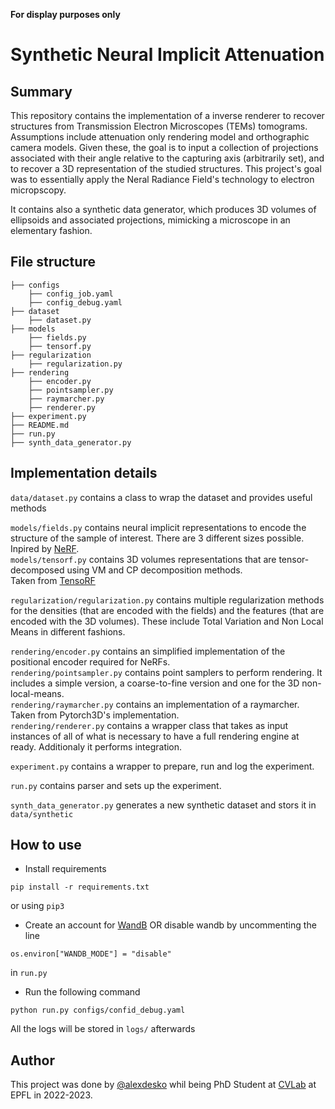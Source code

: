**For display purposes only**
# Synthetic Neural Implicit Attenuation
## Summary

This repository contains the implementation of a inverse renderer to recover structures from Transmission Electron Microscopes (TEMs) tomograms.
Assumptions include attenuation only rendering model and orthographic camera models. Given these, the goal is to input a collection of projections associated with their angle relative to the capturing axis (arbitrarily set), and to recover a 3D representation of the studied structures.
This project's goal was to essentially apply the Neral Radiance Field's technology to electron micropscopy.

It contains also a synthetic data generator, which produces 3D volumes of ellipsoids and associated projections, mimicking a microscope in an elementary fashion.

## File structure
```
├── configs
    ├── config_job.yaml
    ├── config_debug.yaml
├── dataset
    ├── dataset.py
├── models
    ├── fields.py
    ├── tensorf.py
├── regularization
    ├── regularization.py
├── rendering
    ├── encoder.py
    ├── pointsampler.py
    ├── raymarcher.py
    ├── renderer.py
├── experiment.py
├── README.md
├── run.py
├── synth_data_generator.py
```

## Implementation details
`data/dataset.py` contains a class to wrap the dataset and provides useful methods

`models/fields.py` contains neural implicit representations to encode the structure of the sample of interest. There are 3 different sizes possible. \
Inpired by [NeRF](https://www.matthewtancik.com/nerf). \
`models/tensorf.py` contains 3D volumes representations that are tensor-decomposed using VM and CP decomposition methods. \
Taken from [TensoRF](https://apchenstu.github.io/TensoRF/)

`regularization/regularization.py` contains multiple regularization methods for the densities (that are encoded with the fields) and the features (that are encoded with the 3D volumes). These include Total Variation and Non Local Means in different fashions.

`rendering/encoder.py` contains an simplified implementation of the positional encoder required for NeRFs. \
`rendering/pointsampler.py` contains point samplers to perform rendering. It includes a simple version, a coarse-to-fine version and one for the 3D non-local-means. \
`rendering/raymarcher.py` contains an implementation of a raymarcher. Taken from Pytorch3D's implementation. \
`rendering/renderer.py` contains a wrapper class that takes as input instances of all of what is necessary to have a full rendering engine at ready. Additionaly it performs integration.

`experiment.py` contains a wrapper to prepare, run and log the experiment.

`run.py` contains parser and sets up the experiment.

`synth_data_generator.py` generates a new synthetic dataset and stors it in `data/synthetic`


## How to use
- Install requirements
```
pip install -r requirements.txt
```
or using `pip3`

- Create an account for [WandB](https://wandb.ai) OR disable wandb by uncommenting the line
```
os.environ["WANDB_MODE"] = "disable"
```
in `run.py`

- Run the following command
```
python run.py configs/confid_debug.yaml
```
All the logs will be stored in `logs/` afterwards

## Author

This project was done by [@alexdesko](https://github.com/alexdesko) whil being PhD Student at [CVLab](https://www.epfl.ch/labs/cvlab/) at EPFL in 2022-2023.